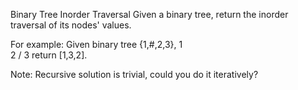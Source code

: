 Binary Tree Inorder Traversal 
Given a binary tree, return the inorder traversal of its nodes' values.

For example:
Given binary tree {1,#,2,3},
   1
    \
     2
    /
   3
return [1,3,2].

Note: Recursive solution is trivial, could you do it iteratively?
